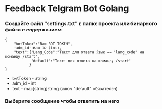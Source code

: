 # Feedback Telgram Bot Golang
### Cоздайте файл "settings.txt" в папке проекта или бинарного файла с содержанием

    { 
	    "botToken":"Ваш БОТ ТОКЕН",
	    "adm_id":Ваш ID (int),
	    "text":{"Lang_Code":"Текст для ответа Язык == "lang_code" на команду /start",
	    		"default":"Текст для ответа на команду /start"
	    	   }
    }
    
* botToken - string
* adm_id - int
* text - map[string]string (ключ "default" обязателен)
### Выберите сообщение чтобы ответить на него